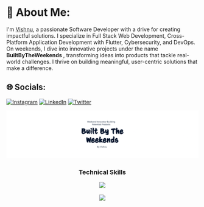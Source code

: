 # 💫 About Me:
I'm <a href="https://vishnusharma.space">Vishnu</a>, a passionate Software Developer with a drive for creating impactful solutions. I specialize in Full Stack Web Development, Cross-Platform Application Development with Flutter, Cybersecurity, and DevOps. On weekends, I dive into innovative projects under the name <b> BuiltByTheWeekends </b>, transforming ideas into products that tackle real-world challenges. I thrive on building meaningful, user-centric solutions that make a difference.

## 🌐 Socials:
[![Instagram](https://img.shields.io/badge/Instagram-%23E4405F.svg?logo=Instagram&logoColor=white)](https://instagram.com/vishnusharma.space) [![LinkedIn](https://img.shields.io/badge/LinkedIn-%230077B5.svg?logo=linkedin&logoColor=white)](https://www.linkedin.com/in/vishnusharma10/) [![Twitter](https://img.shields.io/badge/Twitter-%231DA1F2.svg?logo=Twitter&logoColor=white)](https://twitter.com/i_wish_n_u) 

<img src="https://github.com/vish198910/vish198910/blob/master/Untitled%20(2).png" alt="BuiltByTheWeekends">

### <p align="center">Technical Skills</p>

<p align="center">
     <img src="https://skillicons.dev/icons?i=elixir,golang,java,dart,flutter,js,mongodb,express,react,nodejs,typescript,next,mysql" />
</p>
<p align="center">
    <img src="https://skillicons.dev/icons?i=html,css,bootstrap,tailwind,figma,git,github,firebase,docker,kubernetes,solidity" />
</p>

